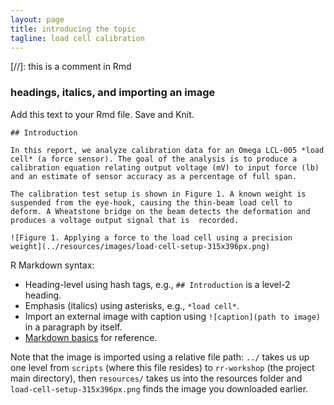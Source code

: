 ```yaml
---
layout: page
title: introducing the topic 
tagline: load cell calibration 
---
```


[//]: this is a comment in Rmd

### headings, italics, and importing an image

Add this text to your Rmd file. Save and Knit. 

```
## Introduction

In this report, we analyze calibration data for an Omega LCL-005 *load cell* (a force sensor). The goal of the analysis is to produce a calibration equation relating output voltage (mV) to input force (lb) and an estimate of sensor accuracy as a percentage of full span.

The calibration test setup is shown in Figure 1. A known weight is suspended from the eye-hook, causing the thin-beam load cell to deform. A Wheatstone bridge on the beam detects the deformation and produces a voltage output signal that is  recorded.

![Figure 1. Applying a force to the load cell using a precision weight](../resources/images/load-cell-setup-315x396px.png)
```

R Markdown syntax: 

- Heading-level using hash tags, e.g., `## Introduction` is a level-2 heading.
- Emphasis (italics) using asterisks, e.g., `*load cell*`.
- Import an external image with caption using `![caption](path to image)` in a paragraph by itself. 
- [Markdown basics](http://rmarkdown.rstudio.com/authoring_basics.html) for reference.

Note that the image is imported using a relative file path:  `../` takes us up one level from `scripts` (where this file resides) to `rr-workshop` (the project main directory), then `resources/` takes us into the resources folder and `load-cell-setup-315x396px.png` finds the image you downloaded earlier. 






